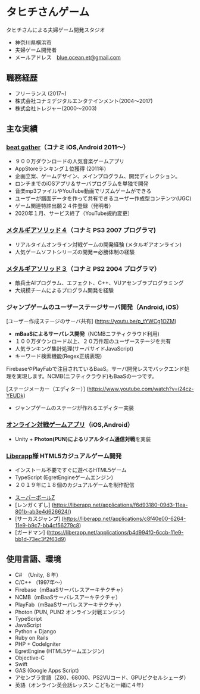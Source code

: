 # タヒチさんゲーム

タヒチさんによる夫婦ゲーム開発スタジオ

* 神奈川県横浜市
* 夫婦ゲーム開発者
* メールアドレス　blue.ocean.et@gmail.com

## 職務経歴

* フリーランス (2017~)
* 株式会社コナミデジタルエンタテインメント(2004〜2017)
* 株式会社トレジャー(2000〜2003)

## 主な実績

### [beat gather]（コナミ iOS,Android 2011〜）
[beat gather]: https://www.youtube.com/watch?v=Rp8JgVIQzIM

* ９００万ダウンロードの人気音楽ゲームアプリ
* AppStoreランキング１位獲得 (2011年)
* 企画立案、ゲームデザイン、メインプログラム、開発ディレクション。
* ロンチまでのiOSアプリ＆サーバプログラムを単独で開発
* 音楽mp3ファイルやYouTube動画でリズムゲームができる
* ユーザーが譜面データを作って共有できるユーザー作成型コンテンツ(UGC)
* ゲーム関連特許出願２４件登録（発明者）
* 2020年１月、サービス終了（YouTube規約変更）

### [メタルギアソリッド４]（コナミ PS3 2007 プログラマ)
[メタルギアソリッド４]: https://www.konami.com/mg/archive/mgs4/jp/

* リアルタイムオンライン対戦ゲームの開発経験 (メタルギアオンライン)
* 人気ゲームソフトシリーズの開発＝必勝体制の経験

### [メタルギアソリッド３]（コナミ PS2 2004 プログラマ）
[メタルギアソリッド３]: https://www.konami.com/mg/archive/hd/mgs/

* 敵兵士AIプログラム、エフェクト、C++、VUアセンブラプログラミング
* 大規模チームによるプログラム開発を経験

### ジャンプゲームのユーザーステージサーバ開発（Android, iOS）

[ユーザー作成ステージのサーバ共有] (https://youtu.be/p_tYWCg1OZM)

* **mBaaSによるサーバレス開発**（NCMBニフティクラウド利用) 
* １００万ダウンロード以上、２０万件超のユーザーステージを共有
* 人気ランキング集計処理(サーバサイドJavaScript)
* キーワード検索機能(Regex正規表現)

FirebaseやPlayFabで注目されているBaaS。サーバ開発レスでバックエンド処理を実現します。NCMB(ニフティクラウド)もBaaSの一つです。

[ステージメーカー（エディター）] (https://www.youtube.com/watch?v=i24cz-YEUDk)

* ジャンプゲームのステージが作れるエディター実装


### [オンライン対戦ゲームアプリ]（iOS,Android）
[オンライン対戦ゲームアプリ]: https://youtu.be/Fruh1GVfP-A

* Unity + **Photon(PUN)によるリアルタイム通信対戦**を実装

### [Liberapp]様 HTML5カジュアルゲーム開発
[Liberapp]: https://liberapp.net/

* インストール不要ですぐに遊べるHTML5ゲーム
* TypeScript (EgretEngineゲームエンジン)
* ２０１９年に１８個のカジュアルゲームを制作配信

- [スーパーボールZ](https://liberapp.net/applications/ea9a4e10-3c1d-11e9-85f7-5f2203be7b3a)
- [レンガくずし]
(https://liberapp.net/applications/f6d93180-09d3-11ea-801b-ab3e4d626624/)
- [サーカスジャンプ]
(https://liberapp.net/applications/c8f40e00-6264-11e9-b9c7-bb4cf56279c8)
- [ガードマン]
(https://liberapp.net/applications/b4d994f0-6ccb-11e9-bb1d-73ec3f2f63d9)


## 使用言語、環境

* C#　（Unity, ８年）
* C/C++ （1997年〜）
* Firebase（mBaaSサーバレスアーキテクチャ）
* NCMB（mBaaSサーバレスアーキテクチャ）
* PlayFab（mBaaSサーバレスアーキテクチャ）
* Photon (PUN, PUN2 オンライン対戦エンジン)
* TypeScript
* JavaScript
* Python + Django
* Ruby on Rails
* PHP + CodeIgniter
* EgretEngine (HTML5ゲームエンジン)
* Objective-C
* Swift
* GAS (Google Apps Script)
* アセンブラ言語（Z80、68000、PS2VUコード、GPUピクセルシェーダ）
* 英語（オンライン英会話レッスン こどもと一緒に４年）
